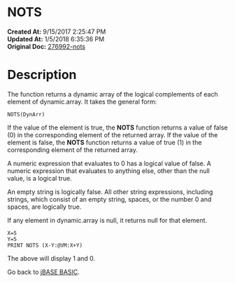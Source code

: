 # NOTS

**Created At:** 9/15/2017 2:25:47 PM  
**Updated At:** 1/5/2018 6:35:36 PM  
**Original Doc:** [276992-nots](https://docs.jbase.com/36868-jbase-basic/276992-nots)  


# Description

The function returns a dynamic array of the logical complements of each element of dynamic.array. It takes the general form:

```
NOTS(DynArr)
```

If the value of the element is true, the **NOTS** function returns a value of false (0) in the corresponding element of the returned array. If the value of the element is false, the **NOTS** function returns a value of true (1) in the corresponding element of the returned array.

A numeric expression that evaluates to 0 has a logical value of false. A numeric expression that evaluates to anything else, other than the null value, is a logical true.

An empty string is logically false. All other string expressions, including strings, which consist of an empty string, spaces, or the number 0 and spaces, are logically true.

If any element in dynamic.array is null, it returns null for that element.

```
X=5 
Y=5
PRINT NOTS (X-Y:@VM:X+Y)
```

The above will display 1 and 0.



Go back to [jBASE BASIC](263498-jbase-basic).
